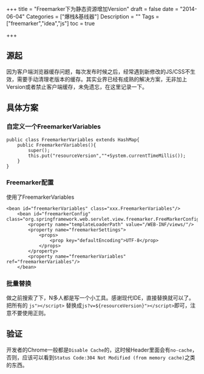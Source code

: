 +++
title = "Freemarker下为静态资源增加Version"
draft = false
date = "2014-06-04"
Categories = ["爆栈&基线器"] 
Description = "" 
Tags = ["freemarker","idea","js"] 
toc = true

+++

## 源起
因为客户端浏览器缓存问题，每次发布时候之后，经常遇到新修改的JS/CSS不生效，需要手动清理老版本的缓存。其实业界已经有成熟的解决方案，无非加上Version或者禁止客户端缓存，未免遗忘，在这里记录一下。
## 具体方案
### 自定义一个FreemarkerVariables
```
public class FreemarkerVariables extends HashMap{
    public FreemarkerVariables(){
        super();
        this.put("resourceVersion",""+System.currentTimeMillis());
    }
}
```
### Freemarker配置
使用了FreemarkerVariables
```
<bean id="freemarkerVariables" class="xxx.FreemarkerVariables"/>
	<bean id="freemarkerConfig" class="org.springframework.web.servlet.view.freemarker.FreeMarkerConfigurer">
		<property name="templateLoaderPath" value="/WEB-INF/views/"/>
		<property name="freemarkerSettings">
			<props>
				<prop key="defaultEncoding">UTF-8</prop>
			</props>
		</property>
		<property name="freemarkerVariables" ref="freemarkerVariables"/>
	</bean>
```

### 批量替换
做之前搜索了下，N多人都是写一个小工具。感谢现代IDE，直接替换就可以了。把所有的 `js"></script>` 替换成`js?v=${resourceVersion}"></script>`即可，注意不要使用正则。

## 验证
开发者的Chrome一般都是`Disable Cache`的，这时候Header里面会有`no-cache`，否则，应该可以看到`Status Code:304 Not Modified (from memory cache)`之类的东西。
